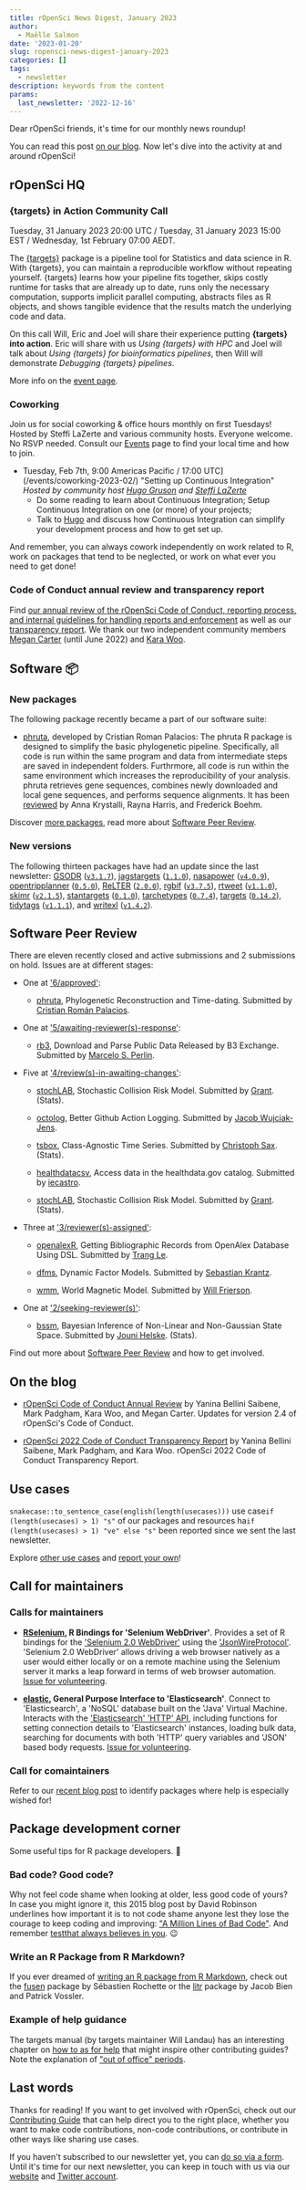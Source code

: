 ```yaml
---
title: rOpenSci News Digest, January 2023
author:
  - Maëlle Salmon
date: '2023-01-20'
slug: ropensci-news-digest-january-2023
categories: []
tags:
  - newsletter
description: keywords from the content
params:
  last_newsletter: '2022-12-16'
---
```



<!-- Before sending DELETE THE INDEX_CACHE and re-knit! -->

Dear rOpenSci friends, it's time for our monthly news roundup!
<!-- blabla -->
You can read this post [on our blog](/blog/2023/01/20/ropensci-news-digest-january-2023).
Now let's dive into the activity at and around rOpenSci!

## rOpenSci HQ

### {targets} in Action Community Call

Tuesday, 31 January 2023 20:00 UTC / Tuesday, 31 January 2023 15:00 EST / Wednesday, 1st February 07:00 AEDT.

The [{targets}](https://docs.ropensci.org/targets/) package is a pipeline tool for Statistics and data science in R. With {targets}, you can maintain a reproducible workflow without repeating yourself. {targets} learns how your pipeline fits together, skips costly runtime for tasks that are already up to date, runs only the necessary computation, supports implicit parallel computing, abstracts files as R objects, and shows tangible evidence that the results match the underlying code and data.

On this call Will, Eric and Joel will share their experience putting **{targets} into action**. Eric will share with us _Using {targets} with HPC_ and Joel will talk about _Using {targets} for bioinformatics pipelines_, then Will will demonstrate _Debugging {targets} pipelines_.

More info on the [event page](/commcalls/jan2023-targets/).

### Coworking

Join us for social coworking & office hours monthly on first Tuesdays! 
Hosted by Steffi LaZerte and various community hosts. 
Everyone welcome. 
No RSVP needed. 
Consult our [Events](/events) page to find your local time and how to join.

- Tuesday, Feb 7th, 9:00 Americas Pacific / 17:00 UTC](/events/coworking-2023-02/) "Setting up Continuous Integration" *Hosted by community host [Hugo Gruson](/author/hugo-gruson/) and [Steffi LaZerte](/author/steffi-lazerte/)*
    - Do some reading to learn about Continuous Integration; Setup Continuous Integration on one (or more) of your projects;
    - Talk to [Hugo](/author/hugo-gruson/) and discuss how Continuous Integration can simplify your development process and how to get set up.

And remember, you can always cowork independently on work related to R, work on packages that tend to be neglected, or work on what ever you need to get done!

### Code of Conduct annual review and transparency report

Find [our annual review of the rOpenSci Code of Conduct, reporting process, and internal guidelines for handling reports and enforcement](/blog/2023/01/06/conduct2023/) as well as our [transparency report](/blog/2023/01/06/transparency2022/).
We thank our two independent community members [Megan Carter](https://www.esipfed.org/about/people/megan-carter) (until June 2022) and [Kara Woo](https://karawoo.com/).

## Software :package:

### New packages




The following  package recently became a part of our software suite:

+ [phruta](https://docs.ropensci.org/phruta), developed by Cristian Roman Palacios: The phruta R package is designed to simplify the basic phylogenetic pipeline. Specifically, all code is run within the same program and data from intermediate steps are saved in independent folders. Furthrmore, all code is run within the same environment which increases the reproducibility of your analysis. phruta retrieves gene sequences, combines newly downloaded and local gene sequences, and performs sequence alignments. It has been [reviewed](https://github.com/ropensci/software-review/issues/458) by Anna Krystalli, Rayna Harris, and Frederick Boehm.

Discover [more packages](/packages), read more about [Software Peer Review](/software-review).

### New versions



The following thirteen packages have had an update since the last newsletter: [GSODR](https://docs.ropensci.org/GSODR "Global Surface Summary of the Day (GSOD) Weather Data Client") ([`v3.1.7`](https://github.com/ropensci/GSODR/releases/tag/v3.1.7)), [jagstargets](https://docs.ropensci.org/jagstargets "Targets for JAGS Pipelines") ([`1.1.0`](https://github.com/ropensci/jagstargets/releases/tag/1.1.0)), [nasapower](https://docs.ropensci.org/nasapower "NASA POWER API Client") ([`v4.0.9`](https://github.com/ropensci/nasapower/releases/tag/v4.0.9)), [opentripplanner](https://docs.ropensci.org/opentripplanner "Setup and connect to OpenTripPlanner") ([`0.5.0`](https://github.com/ropensci/opentripplanner/releases/tag/0.5.0)), [ReLTER](https://docs.ropensci.org/ReLTER "An Interface for the eLTER Community") ([`2.0.0`](https://github.com/ropensci/ReLTER/releases/tag/2.0.0)), [rgbif](https://docs.ropensci.org/rgbif "Interface to the Global Biodiversity Information Facility API") ([`v3.7.5`](https://github.com/ropensci/rgbif/releases/tag/v3.7.5)), [rtweet](https://docs.ropensci.org/rtweet "Collecting Twitter Data") ([`v1.1.0`](https://github.com/ropensci/rtweet/releases/tag/v1.1.0)), [skimr](https://docs.ropensci.org/skimr "Compact and Flexible Summaries of Data") ([`v2.1.5`](https://github.com/ropensci/skimr/releases/tag/v2.1.5)), [stantargets](https://docs.ropensci.org/stantargets "Targets for Stan Workflows") ([`0.1.0`](https://github.com/ropensci/stantargets/releases/tag/0.1.0)), [tarchetypes](https://docs.ropensci.org/tarchetypes "Archetypes for Targets") ([`0.7.4`](https://github.com/ropensci/tarchetypes/releases/tag/0.7.4)), [targets](https://docs.ropensci.org/targets "Dynamic Function-Oriented Make-Like Declarative Pipelines") ([`0.14.2`](https://github.com/ropensci/targets/releases/tag/0.14.2)), [tidytags](https://docs.ropensci.org/tidytags "Importing and Analyzing Twitter Data Collected with Twitter Archiving Google Sheets") ([`v1.1.1`](https://github.com/ropensci/tidytags/releases/tag/v1.1.1)), and [writexl](https://docs.ropensci.org/writexl "Export Data Frames to Excel xlsx Format") ([`v1.4.2`](https://github.com/ropensci/writexl/releases/tag/v1.4.2)).

## Software Peer Review

There are eleven recently closed and active submissions and 2 submissions on hold. Issues are at different stages: 

* One at ['6/approved'](https://github.com/ropensci/software-review/issues?q=is%3Aissue+is%3Aopen+sort%3Aupdated-desc+label%3A6/approved):

     * [phruta](https://github.com/ropensci/software-review/issues/458), Phylogenetic Reconstruction and Time-dating. Submitted by [Cristian Román Palacios](http://cromanpa94.github.io/cromanpa/). 

* One at ['5/awaiting-reviewer(s)-response'](https://github.com/ropensci/software-review/issues?q=is%3Aissue+is%3Aopen+sort%3Aupdated-desc+label%3A5/awaiting-reviewer(s)-response):

     * [rb3](https://github.com/ropensci/software-review/issues/534), Download and Parse Public Data Released by B3 Exchange. Submitted by [Marcelo S. Perlin](https://www.msperlin.com/). 

* Five at ['4/review(s)-in-awaiting-changes'](https://github.com/ropensci/software-review/issues?q=is%3Aissue+is%3Aopen+sort%3Aupdated-desc+label%3A4/review(s)-in-awaiting-changes):

     * [stochLAB](https://github.com/ropensci/software-review/issues/551), Stochastic Collision Risk Model. Submitted by [Grant](http://www.blackbawks.net).  (Stats).

    * [octolog](https://github.com/ropensci/software-review/issues/502), Better Github Action Logging. Submitted by [Jacob Wujciak-Jens](https://github.com/assignUser). 

    * [tsbox](https://github.com/ropensci/software-review/issues/464), Class-Agnostic Time Series. Submitted by [Christoph Sax](http://www.cynkra.com).  (Stats).

    * [healthdatacsv](https://github.com/ropensci/software-review/issues/358), Access data in the healthdata.gov catalog. Submitted by [iecastro](http://iecastro.netlify.com). 

    * [stochLAB](https://github.com/ropensci/software-review/issues/551), Stochastic Collision Risk Model. Submitted by [Grant](http://www.blackbawks.net).  (Stats).

* Three at ['3/reviewer(s)-assigned'](https://github.com/ropensci/software-review/issues?q=is%3Aissue+is%3Aopen+sort%3Aupdated-desc+label%3A3/reviewer(s)-assigned):

     * [openalexR](https://github.com/ropensci/software-review/issues/560), Getting Bibliographic Records from OpenAlex Database Using DSL. Submitted by [Trang Le](http://trang.page). 

    * [dfms](https://github.com/ropensci/software-review/issues/556), Dynamic Factor Models. Submitted by [Sebastian Krantz](https://github.com/SebKrantz). 

    * [wmm](https://github.com/ropensci/software-review/issues/522), World Magnetic Model. Submitted by [Will Frierson](https://github.com/wfrierson). 

* One at ['2/seeking-reviewer(s)'](https://github.com/ropensci/software-review/issues?q=is%3Aissue+is%3Aopen+sort%3Aupdated-desc+label%3A2/seeking-reviewer(s)):

     * [bssm](https://github.com/ropensci/software-review/issues/489), Bayesian Inference of Non-Linear and Non-Gaussian State Space. Submitted by [Jouni Helske](http://jounihelske.netlify.app).  (Stats).

Find out more about [Software Peer Review](/software-review) and how to get involved.

## On the blog

<!-- Do not forget to rebase your branch! -->



* [rOpenSci Code of Conduct Annual Review](/blog/2023/01/06/conduct2023) by Yanina Bellini Saibene, Mark Padgham, Kara Woo, and Megan Carter. Updates for version 2.4 of rOpenSci's Code of Conduct.

* [rOpenSci 2022 Code of Conduct Transparency Report](/blog/2023/01/06/transparency2022) by Yanina Bellini Saibene, Mark Padgham, and Kara Woo. rOpenSci 2022 Code of Conduct Transparency Report.

## Use cases



`snakecase::to_sentence_case(english(length(usecases)))` use case`if (length(usecases) > 1) "s"` of our packages and resources ha`if (length(usecases) > 1) "ve" else "s"` been reported since we sent the last newsletter.



Explore [other use cases](/usecases) and [report your own](https://discuss.ropensci.org/c/usecases/10)!

## Call for maintainers

### Calls for maintainers

- **[RSelenium](https://docs.ropensci.org/RSelenium), R Bindings for 'Selenium WebDriver'**. Provides a set of R bindings for the ['Selenium 2.0 WebDriver'](https://www.selenium.dev/documentation/) using the ['JsonWireProtocol'](https://github.com/SeleniumHQ/selenium/wiki/JsonWireProtocol). 'Selenium 2.0 WebDriver' allows driving a web browser natively as a user would either locally or on a remote machine using the Selenium server it marks a leap forward in terms of web browser automation. [Issue for volunteering](https://github.com/ropensci/RSelenium/issues/261).

- **[elastic](https://docs.ropensci.org/elastic), General Purpose Interface to 'Elasticsearch'**. Connect to 'Elasticsearch', a 'NoSQL' database built on the 'Java' Virtual Machine. Interacts with the ['Elasticsearch' 'HTTP' API](https://www.elastic.co/elasticsearch/), including functions for setting connection details to 'Elasticsearch' instances, loading bulk data, searching for documents with both 'HTTP' query variables and 'JSON' based body requests. [Issue for volunteering](https://github.com/ropensci/elastic/issues/292).

### Call for comaintainers

Refer to our [recent blog post](/blog/2022/10/17/maintain-or-co-maintain-an-ropensci-package/#packages-looking-for-co-maintainers) to identify packages where help is especially wished for!

## Package development corner

Some useful tips for R package developers. :eyes:

### Bad code? Good code?

Why not feel code shame when looking at older, less good code of yours?
In case you might ignore it, this 2015 blog post by David Robinson underlines how important it is to not code shame anyone lest they lose the courage to keep coding and improving: ["A Million Lines of Bad Code"](http://varianceexplained.org/programming/bad-code/).
And remember [testthat always believes in you](https://github.com/r-lib/testthat/blob/9cd6e01be008376b1f7f2d8d528d725b87c0d01e/R/praise.R#L50-L57). :wink:

### Write an R Package from R Markdown?

If you ever dreamed of [writing an R package from R Markdown](https://yihui.org/en/2023/01/litr-package/), check out the [fusen](https://thinkr-open.github.io/fusen/) package by Sébastien Rochette or the [litr](https://faculty.marshall.usc.edu/jacob-bien/litr/docs/) package by Jacob Bien and Patrick Vossler.

### Example of help guidance

The targets manual (by targets maintainer Will Landau) has an interesting chapter on [how to as for help](https://books.ropensci.org/targets/help.html) that might inspire other contributing guides?
Note the explanation of ["out of office" periods](https://books.ropensci.org/targets/help.html#out-of-office).

## Last words

Thanks for reading! If you want to get involved with rOpenSci, check out our [Contributing Guide](https://contributing.ropensci.org) that can help direct you to the right place, whether you want to make code contributions, non-code contributions, or contribute in other ways like sharing use cases.

If you haven't subscribed to our newsletter yet, you can [do so via a form](/news/). Until it's time for our next newsletter, you can keep in touch with us via our [website](/) and [Twitter account](https://twitter.com/ropensci).
